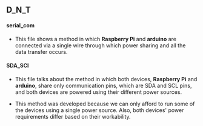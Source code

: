 ## D_N_T

#### serial_com
- This file shows a method in which **Raspberry Pi** and **arduino** are connected via a single wire through which power sharing and all the data transfer occurs.

#### SDA_SCl
- This file talks about the method in which both devices, **Raspberry Pi** and **arduino**, share only communication pins, which are SDA and SCL pins, and both devices are powered using their different power sources.

-  This method was developed because we can only afford to run some of the devices using a single power source. Also, both devices' power requirements differ based on their workability.


